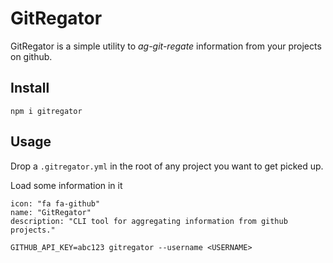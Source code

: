 # GitRegator

GitRegator is a simple utility to _ag-git-regate_ information from your projects on github.

## Install

`npm i gitregator`

## Usage

Drop a `.gitregator.yml` in the root of any project you want to get picked up.

Load some information in it

```
icon: "fa fa-github"
name: "GitRegator"
description: "CLI tool for aggregating information from github projects."
```

`GITHUB_API_KEY=abc123 gitregator --username <USERNAME>`
